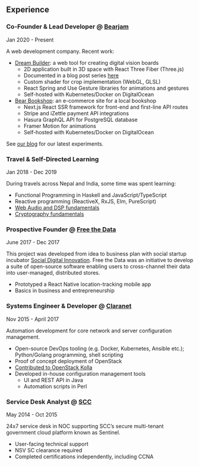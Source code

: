 ## Experience

### Co-Founder & Lead Developer @ [Bearjam](https://bearjam.dev)

<time>Jan 2020 - Present</time>

A web development company. Recent work:

- [Dream Builder](https://dream.bearjam.dev): a web tool for creating digital
  vision boards
  - 2D application built in 3D space with React Three Fiber (Three.js)
  - Documented in a blog post series
    [here](https://bearjam.dev/blog/implementing-the-dream-builder)
  - Custom shader for crop implementation (WebGL, GLSL)
  - React Spring and Use Gesture libraries for animations and gestures
  - Self-hosted with Kubernetes/Docker on DigitalOcean
- [Bear Bookshop](https://bearbookshop.co.uk): an e-commerce site for a local
  bookshop
  - Next.js React SSR framework for front-end and first-line API routes
  - Stripe and iZettle payment API integrations
  - Hasura GraphQL API for PostgreSQL database
  - Framer Motion for animations
  - Self-hosted with Kubernetes/Docker on DigitalOcean

<div className="mt-1">

See [our blog](https://bearjam.dev/blog) for our latest experiments.

</div>

### Travel & Self-Directed Learning

<time>Jan 2018 - Dec 2019</time>

During travels across Nepal and India, some time was spent learning:

- Functional Programming in Haskell and JavaScript/TypeScript
- Reactive programming (ReactiveX, RxJS, Elm, PureScript)
- [Web Audio and DSP fundamentals](https://tom.bearjam.dev/draw-sound)
- [Cryptography fundamentals](https://github.com/tomatopeel/cryptopals)

### Prospective Founder @ [Free the Data](https://sdinnovation.org/projects/#freethedata)

<time>June 2017 - Dec 2017</time>

This project was developed from idea to business plan with social startup
incubator [Social Digital Innovation](https://sdinnovation.org). Free the Data
was an initiative to develop a suite of open-source software enabling users to
cross-channel their data into user-managed, distributed stores.

- Prototyped a React Native location-tracking mobile app
- Basics in business and entrepreneurship

### Systems Engineer & Developer @ [Claranet](https://claranet.com)

<time>Nov 2015 - April 2017</time>

Automation development for core network and server configuration management.

- Open-source DevOps tooling (e.g. Docker, Kubernetes, Ansible etc.);
  Python/Golang programming, shell scripting
- Proof of concept deployment of OpenStack
- [Contributed to OpenStack Kolla](https://blueprints.launchpad.net/kolla/+spec/neutron-bgp-dragent)
- Developed in-house configuration management tools
  - UI and REST API in Java
  - Automation scripts in Perl

### Service Desk Analyst @ [SCC](https://scc.com)

<time>May 2014 - Oct 2015</time>

24x7 service desk in NOC supporting SCC’s secure multi-tenant government cloud
platform known as Sentinel.

- User-facing technical support
- NSV SC clearance required
- Completed certifications independently, including CCNA
